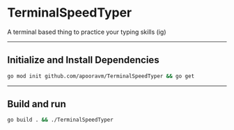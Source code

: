 # TerminalSpeedTyper
A terminal based thing to practice your typing skills (ig)

---

## Initialize and Install Dependencies

``` bash
go mod init github.com/apooravm/TerminalSpeedTyper && go get
```

---

## Build and run

``` bash
go build . && ./TerminalSpeedTyper
```
